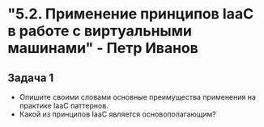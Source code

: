 <h1>"5.2. Применение принципов IaaC в работе с виртуальными машинами" - Петр Иванов</h1>

## Задача 1

- Опишите своими словами основные преимущества применения на практике IaaC паттернов.
- Какой из принципов IaaC является основополагающим?


